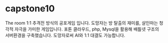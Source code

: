 # capstone10
The room 1:1 추격전 방식의 공포게임 입니다. 
도망자는 방 탈출의 재미를, 살인마는 청각적 자극을 가미한 게임입니다.
포톤 클라우드, php, Mysql을 활용해 배틀넷 구조의 서버환경을 구축했습니다.
도망자로써 AI와 1:1 대결도 가능합니다.
